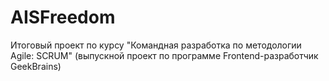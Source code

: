 # AISFreedom
Итоговый проект по курсу "Командная разработка по методологии Agile: SCRUM" (выпускной проект по программе Frontend-разработчик GeekBrains)
